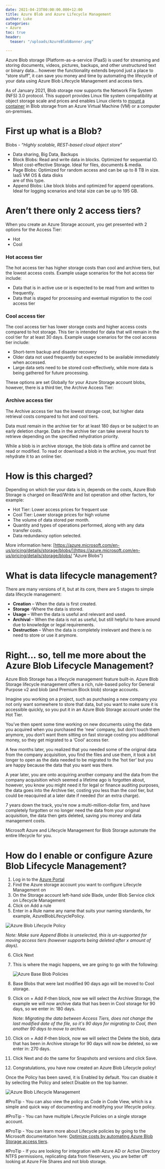 ```yaml
---
date: 2021-04-23T00:00:00.000+12:00
title: Azure Blob and Azure Lifecycle Management
author: Luke
categories:
- Azure
toc: true
header:
  teaser: "/uploads/AzureBlobBanner.png"

---
```

Azure Blob storage (Platform-as-a-service (PaaS) is used for streaming and storing documents, videos, pictures, backups, and other unstructured text or binary data… however the functionality extends beyond just a place to “store stuff”, it can save you money and time by automating the lifecycle of your data using Azure Blob Lifecycle Management and access tiers.

As of January 2021, Blob storage now supports the Network File System (NFS) 3.0 protocol. This support provides Linux file system compatibility at object storage scale and prices and enables Linux clients to [mount a container](https://docs.microsoft.com/en-us/azure/storage/blobs/network-file-system-protocol-support "Network File System (NFS) 3.0 protocol support in Azure Blob storage (preview)") in Blob storage from an Azure Virtual Machine (VM) or a computer on-premises.

# First up what is a Blob?

Blobs - _“Highly scalable, REST-based cloud object store”_

* Data sharing, Big Data, Backups
* Block Blobs: Read and write data in blocks. Optimized for sequential IO. Most cost-effective Storage. Ideal for files, documents & media.
* Page Blobs: Optimized for random access and can be up to 8 TB in size. IaaS VM OS & data disks  
  are of this type.
* Append Blobs: Like block blobs and optimized for append operations. Ideal for logging scenarios and total size can be up to 195 GB.

# Aren’t there only 2 access tiers?

When you create an Azure Storage account, you get presented with 2 options for the Access Tier:

* Hot
* Cool

### Hot access tier

The hot access tier has higher storage costs than cool and archive tiers, but the lowest access costs. Example usage scenarios for the hot access tier include:

* Data that is in active use or is expected to be read from and written to frequently.
* Data that is staged for processing and eventual migration to the cool access tier

### Cool access tier

The cool access tier has lower storage costs and higher access costs compared to hot storage. This tier is intended for data that will remain in the cool tier for at least 30 days. Example usage scenarios for the cool access tier include:

* Short-term backup and disaster recovery
* Older data not used frequently but expected to be available immediately when accessed.
* Large data sets need to be stored cost-effectively, while more data is being gathered for future processing.

These options are set Globally for your Azure Storage account blobs, however, there is a third tier, the Archive Access Tier:

### Archive access tier

The Archive access tier has the lowest storage cost, but higher data retrieval costs compared to hot and cool tiers.

Data must remain in the archive tier for at least 180 days or be subject to an early deletion charge. Data in the archive tier can take several hours to retrieve depending on the specified rehydration priority.

While a blob is in archive storage, the blob data is offline and cannot be read or modified. To read or download a blob in the archive, you must first rehydrate it to an online tier.

# How is this charged?

Depending on which tier your data is in, depends on the costs, Azure Blob Storage is charged on Read/Write and list operation and other factors, for example:

* Hot Tier: Lower access prices for frequent use
* Cool Tier: Lower storage prices for high volume
* The volume of data stored per month.
* Quantity and types of operations performed, along with any data transfer costs.
* Data redundancy option selected.

More information here: [https://azure.microsoft.com/en-us/pricing/details/storage/blobs/](https://azure.microsoft.com/en-us/pricing/details/storage/blobs/ "Azure Blobs")

# What is data lifecycle management?

There are many versions of it, but at its core, there are 5 stages to simple data lifecycle management:

* **Creation** – When the data is first created.
* **Storage** -Where the data is stored.
* **Usage** – When the data is useful and relevant and used.
* **Archival** – When the data is not as useful, but still helpful to have around due to knowledge or legal requirements.
* **Destruction** – When the data is completely irrelevant and there is no need to store or use it anymore.

# Right... so, tell me more about the Azure Blob Lifecycle Management?

Azure Blob Storage has a lifecycle management feature built-in. Azure Blob Storage lifecycle management offers a rich, rule-based policy for General Purpose v2 and blob (and Premium Block blob) storage accounts.

Imagine you working on a project, such as purchasing a new company you not only want somewhere to store that data, but you want to make sure it is accessible quickly, so you put it in an Azure Blob Storage account under the Hot Tier.

You’ve then spent some time working on new documents using the data you acquired when you purchased the ‘new’ company, but don’t touch them anymore, you don’t want them sitting on fast storage costing you additional money, so they get migrated to a ‘Cool’ access tier.

A few months later, you realized that you needed some of the original data from the company acquisition, you find the files and use them, it took a bit longer to open as the data needed to be migrated to the ‘hot tier’ but you are happy because the data that you want was there.

A year later, you are onto acquiring another company and the data from the company acquisition which seemed a lifetime ago is forgotten about, however, you know you might need it for legal or finance auditing purposes, the data goes into the Archive tier, costing you less than the cool tier, but could be reacquired at a later date if needed (for an extra charge).

7 years down the track, you’re now a multi-million-dollar firm, and have completely forgotten or no longer need the data from your original acquisition, the data then gets deleted, saving you money and data management costs.

Microsoft Azure and Lifecycle Management for Blob Storage automate the entire lifecycle for you.

# How do I enable or configure Azure Blob Lifecycle Management?

1. Log in to the [Azure Portal](https://portal.azure.com/#home "Azure Portal")
2. Find the Azure storage account you want to configure Lifecycle Management on
3. On the Storage account left-hand side Blade, under Blob Service click on Lifecycle Management
4. Click on Add a rule
5. Enter in a Rule name any name that suits your naming standards, for example, AzureBlobLifecyclePolicy.

![Azure Blob Lifecycle Policy](/uploads/azurebaseblobrules1.png "Azure Blob Lifecycle Policy")

_Note: Make sure Append Blobs is unselected, this is un-supported for moving access tiers (however supports being deleted after x amount of days)._

6. Click Next
7. This is where the magic happens, we are going to go with the following:

   ![](/uploads/azurebaseblobrules.png "Azure Base Blob Policies")
3. Base Blobs that were last modified 90 days ago will be moved to Cool storage.
4. Click on + Add if-then block, now we will select the Archive Storage, the example we will now archive data that has been in Cool storage for 90 days, so we enter in: 180 days.

   _Note: Migrating the data between Access Tiers, does not change the last modified date of the file, so it's 90 days for migrating to Cool, then another 90 days to move to archive._
5. Click on + Add if-then block, now we will select the Delete the blob, data that has been in Archive storage for 90 days will now be deleted, so we enter in: 270 days.
6. Click Next and do the same for Snapshots and versions and click Save.
7. Congratulations, you have now created an Azure Blob Lifecycle policy!

Once the Policy has been saved, it is Enabled by default. You can disable it by selecting the Policy and select Disable on the top banner.

![](/uploads/lifecyclepolicydisable.png "Azure Blob Lifecycle Management")

\#ProTip - You can also view the policy as Code in Code View, which is a simple and quick way of documenting and modifying your lifecycle policy.

\#ProTip - You can have multiple Lifecycle Policies on a single storage account.

\#ProTip - You can learn more about Lifecycle policies by going to the Microsoft documentation here: [Optimize costs by automating Azure Blob Storage access tiers](https://docs.microsoft.com/en-us/azure/storage/blobs/storage-lifecycle-management-concepts?tabs=azure-portal).

\#ProTip - If you are looking for integration with Azure AD or Active Directory NTFS permissions, replicating data from fileservers, you are better off looking at Azure File Shares and not blob storage.